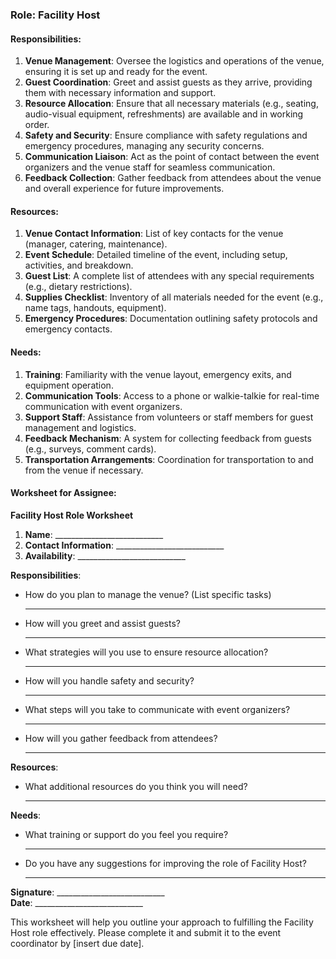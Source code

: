 ### Role: Facility Host

#### Responsibilities:
1. **Venue Management**: Oversee the logistics and operations of the venue, ensuring it is set up and ready for the event.
2. **Guest Coordination**: Greet and assist guests as they arrive, providing them with necessary information and support.
3. **Resource Allocation**: Ensure that all necessary materials (e.g., seating, audio-visual equipment, refreshments) are available and in working order.
4. **Safety and Security**: Ensure compliance with safety regulations and emergency procedures, managing any security concerns.
5. **Communication Liaison**: Act as the point of contact between the event organizers and the venue staff for seamless communication.
6. **Feedback Collection**: Gather feedback from attendees about the venue and overall experience for future improvements.

#### Resources:
1. **Venue Contact Information**: List of key contacts for the venue (manager, catering, maintenance).
2. **Event Schedule**: Detailed timeline of the event, including setup, activities, and breakdown.
3. **Guest List**: A complete list of attendees with any special requirements (e.g., dietary restrictions).
4. **Supplies Checklist**: Inventory of all materials needed for the event (e.g., name tags, handouts, equipment).
5. **Emergency Procedures**: Documentation outlining safety protocols and emergency contacts.

#### Needs:
1. **Training**: Familiarity with the venue layout, emergency exits, and equipment operation.
2. **Communication Tools**: Access to a phone or walkie-talkie for real-time communication with event organizers.
3. **Support Staff**: Assistance from volunteers or staff members for guest management and logistics.
4. **Feedback Mechanism**: A system for collecting feedback from guests (e.g., surveys, comment cards).
5. **Transportation Arrangements**: Coordination for transportation to and from the venue if necessary.

#### Worksheet for Assignee:
**Facility Host Role Worksheet**

1. **Name**: ___________________________
2. **Contact Information**: ___________________________
3. **Availability**: ___________________________

**Responsibilities**:
- How do you plan to manage the venue? (List specific tasks)  
  ___________________________________________________________
  
- How will you greet and assist guests?  
  ___________________________________________________________

- What strategies will you use to ensure resource allocation?  
  ___________________________________________________________

- How will you handle safety and security?  
  ___________________________________________________________

- What steps will you take to communicate with event organizers?  
  ___________________________________________________________

- How will you gather feedback from attendees?  
  ___________________________________________________________

**Resources**:
- What additional resources do you think you will need?  
  ___________________________________________________________

**Needs**:
- What training or support do you feel you require?  
  ___________________________________________________________

- Do you have any suggestions for improving the role of Facility Host?  
  ___________________________________________________________

**Signature**: ___________________________  
**Date**: ___________________________  

This worksheet will help you outline your approach to fulfilling the Facility Host role effectively. Please complete it and submit it to the event coordinator by [insert due date].
